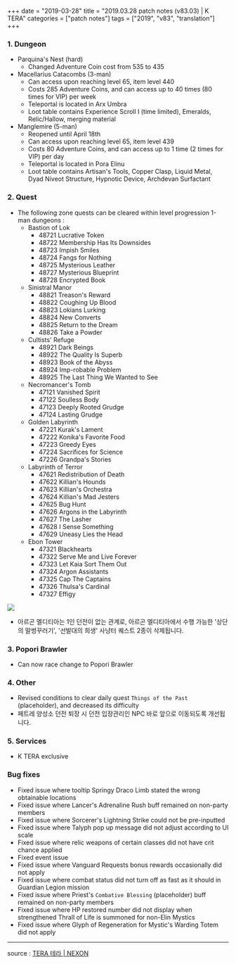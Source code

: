 +++
date = "2019-03-28"
title = "2019.03.28 patch notes (v83.03) | K TERA"
categories = ["patch notes"]
tags = ["2019", "v83", "translation"]
+++

### 1. Dungeon
- Parquina's Nest (hard)
  - Changed Adventure Coin cost from 535 to 435
- Macellarius Catacombs (3-man)
  - Can access upon reaching level 65, item level 440
  - Costs 285 Adventure Coins, and can access up to 40 times (80 times for VIP) per week
  - Teleportal is located in Arx Umbra
  - Loot table contains Experience Scroll I (time limited), Emeralds, Relic/Hallow, merging material
- Manglemire (5-man)
  - Reopened until April 18th
  - Can access upon reaching level 65, item level 439
  - Costs 80 Adventure Coins, and can access up to 1 time (2 times for VIP) per day
  - Teleportal is located in Pora Elinu
  - Loot table contains Artisan's Tools, Copper Clasp, Liquid Metal, Dyad Niveot Structure, Hypnotic Device, Archdevan Surfactant

### 2. Quest
- The following zone quests can be cleared within level progression 1-man dungeons :
  - Bastion of Lok
    - 48721 Lucrative Token
    - 48722 Membership Has Its Downsides
    - 48723 Impish Smiles
    - 48724 Fangs for Nothing
    - 48725 Mysterious Leather
    - 48727 Mysterious Blueprint
    - 48728 Encrypted Book
  - Sinistral Manor
    - 48821 Treason's Reward
    - 48822 Coughing Up Blood
    - 48823 Lokians Lurking
    - 48824 New Converts
    - 48825 Return to the Dream
    - 48826 Take a Powder
  - Cultists' Refuge
    - 48921 Dark Beings
    - 48922 The Quality Is Superb
    - 48923 Book of the Abyss
    - 48924 Imp-robable Problem
    - 48925 The Last Thing We Wanted to See
  - Necromancer's Tomb
    - 47121 Vanished Spirit
    - 47122 Soulless Body
    - 47123 Deeply Rooted Grudge
    - 47124 Lasting Grudge
  - Golden Labyrinth
    - 47221 Kurak's Lament
    - 47222 Konika's Favorite Food
    - 47223 Greedy Eyes
    - 47224 Sacrifices for Science
    - 47226 Grandpa's Stories
  - Labyrinth of Terror
    - 47621 Redistribution of Death
    - 47622 Killian's Hounds
    - 47623 Killian's Orchestra
    - 47624 Killian's Mad Jesters
    - 47625 Bug Hunt
    - 47626 Argons in the Labyrinth
    - 47627 The Lasher
    - 47628 I Sense Something
    - 47629 Uneasy Lies the Head
  - Ebon Tower
    - 47321 Blackhearts
    - 47322 Serve Me and Live Forever
    - 47323 Let Kaia Sort Them Out
    - 47324 Argon Assistants
    - 47325 Cap The Captains
    - 47326 Thulsa's Cardinal
    - 47327 Effigy

![](/images/patch/v83-03_1.png)

- 아르곤 멜디티아는 1인 던전이 없는 관계로, 아르곤 멜디티아에서 수행 가능한 '상단의 말썽꾸러기', '선발대의 희생' 사냥터 퀘스트 2종이 삭제됩니다.

### 3. Popori Brawler
- Can now race change to Popori Brawler

### 4. Other
- Revised conditions to clear daily quest `Things of the Past` (placeholder), and decreased its difficulty
- 페트레 양성소 던전 퇴장 시 던전 입장관리인 NPC 바로 앞으로 이동되도록 개선됩니다.

### 5. Services
- K TERA exclusive

### Bug fixes
- Fixed issue where tooltip Springy Draco Limb stated the wrong obtainable locations
- Fixed issue where Lancer's Adrenaline Rush buff remained on non-party members
- Fixed issue where Sorcerer's Lightning Strike could not be pre-inputted
- Fixed issue where Talyph pop up message did not adjust according to UI scale
- Fixed issue where relic weapons of certain classes did not have crit chance applied
- Fixed event issue
- Fixed issue where Vanguard Requests bonus rewards occasionally did not apply
- Fixed issue where combat status did not turn off as fast as it should in Guardian Legion mission
- Fixed issue where Priest's `Combative Blessing` (placeholder) buff remained on non-party members
- Fixed issue where HP restored number did not display when strengthened Thrall of Life is summoned for non-Elin Mystics
- Fixed issue where Glyph of Regeneration for Mystic's Warding Totem did not apply

----

source : [TERA 테라 | NEXON](http://tera.nexon.com/news/update/view.aspx?n4articlesn=385)
